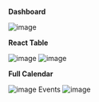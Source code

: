 **Dashboard**

![image](https://github.com/prins1085/nextjs_dashboard/assets/109617216/91092570-395d-4458-a250-5cea284e1809)


**React Table**

![image](https://github.com/prins1085/nextjs_dashboard/assets/109617216/fd0d75f2-ba7d-49d6-94e4-378c82e4df23)
![image](https://github.com/prins1085/nextjs_dashboard/assets/109617216/8f2c98e5-a4fa-44b0-a5bd-04f38e35262d)


**Full Calendar**

![image](https://github.com/prins1085/nextjs_dashboard/assets/109617216/38f5c629-ac38-4693-a6f6-297c0dae3d20)
Events
![image](https://github.com/prins1085/nextjs_dashboard/assets/109617216/68dae674-97e8-46ae-b346-cdeec15b4626)



